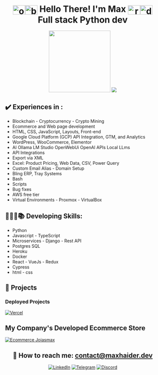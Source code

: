 <div align="center">

# <img align="center" alt="obiWanFace" height="30" width="40" src="https://emojis.slackmojis.com/emojis/images/1645030248/53068/obi_wan.png?1645030248"><img align="center" alt="blueLightsaber" height="30" width="40" src="https://emojis.slackmojis.com/emojis/images/1643514347/3217/bluelightsaber.png?1643514347"> Hello There! I'm Max <img align="center" alt="redLightsaber" height="30" width="40" src="https://emojis.slackmojis.com/emojis/images/1643514354/3290/evillightsaber.png?1643514354"><img align="center" alt="darthVaderFace" height="30" width="40" src="https://emojis.slackmojis.com/emojis/images/1643514056/131/darth_vader.png?1643514056"> Full stack Python dev

<a href="https://github.com/maxh33"></a>
<img height="200" src="https://github-readme-stats.vercel.app/api?username=maxh33&count_private=true&show_icons=true&theme=apprentice&show=prs_merged,prs_merged_percentage"/>
<img src="https://github-readme-stats.vercel.app/api/top-langs/?username=maxh33&size_weight=1&count_weight=0&theme=apprentice&langs_count=7&hide=html&layout=donut"/>
</div>

<div>

## ✔️ Experiences in : 
- Blockchain - Cryptocurrency - Crypto Mining
- Ecommerce and Web page development
- HTML, CSS, JavaScript, Layouts, Front-end
- Google Cloud Platform (GCP) API Integration, GTM, and Analytics
- WordPress, WooCommerce, Elementor
- AI Ollama LM Studio OpenWebUi OpenAI APIs Local LLms
- API Integrations
- Export via XML
- Excel: Product Pricing, Web Data, CSV, Power Query
- Custom Email Alias - Domain Setup
- Bling ERP, Tray Systems
- Bash
- Scripts
- Bug fixes
- AWS free tier
- Virtual Environments - Proxmox - VirtualBox

## 👩🏽‍💻📚 Developing Skills:

- Python
- Javascript - TypeScript
- Microservices - Django - Rest API
- Postgres SQL
- Heroku
- Docker
- React - VueJs - Redux
- Cypress
- html - css
</div>

<div>

## 🚀 Projects

### Deployed Projects

[![Vercel](https://img.shields.io/badge/Vercel-000000?style=for-the-badge&logo=vercel&logoColor=white)](https://vercel.com/maxh33)

## My Company's Developed Ecommerce Store  

[![Ecommerce Joiasmax](https://img.shields.io/badge/website-000000?style=for-the-badge&logo=About.me&logoColor=white)](https://www.joiasmax.com.br/)
</div>

<div align="center">

## 📧 How to reach me: contact@maxhaider.dev

[![LinkedIn](https://img.shields.io/badge/LinkedIn-0077B5?style=for-the-badge&logo=linkedin&logoColor=white)](https://www.linkedin.com/in/maxhaider/)
[![Telegram](https://img.shields.io/badge/Telegram-2CA5E0?style=for-the-badge&logo=telegram&logoColor=white)](https://t.me/maxhdev)
[![Discord](https://img.shields.io/badge/Discord-7289DA?style=for-the-badge&logo=discord&logoColor=white)](https://discord.gg/SJ9sKTmMjR)

</div>